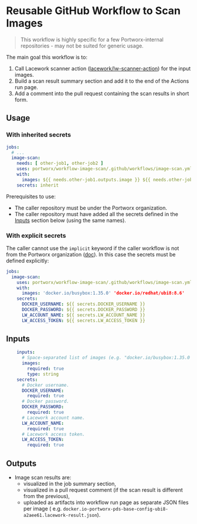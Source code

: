 # Reusable GitHub Workflow to Scan Images

> This workflow is highly specific for a few Portworx-internal repositories - may not be suited for generic usage.

The main goal this workflow is to:

1. Call Lacework scanner action ([lacework/lw-scanner-action](https://github.com/lacework/lw-scanner-action)) for the
   input images.
2. Build a scan result summary section and add it to the end of the Actions run page.
3. Add a comment into the pull request containing the scan results in short form.

## Usage

### With inherited secrets

```yml
jobs:
  # ...
  image-scan:
    needs: [ other-job1, other-job2 ]
    uses: portworx/workflow-image-scan/.github/workflows/image-scan.yml
    with:
      images: ${{ needs.other-job1.outputs.image }} ${{ needs.other-job2.outputs.image }}
    secrets: inherit
```

Prerequisites to use:

* The caller repository must be under the Portworx organization.
* The caller repository must have added all the secrets defined in the [Inputs](#inputs) section below (using the same
  names).

### With explicit secrets

The caller cannot use the `implicit` keyword if the caller workflow is not from the Portworx organization
([doc](https://docs.github.com/en/actions/using-workflows/workflow-syntax-for-github-actions#jobsjob_idsecretsinherit)).
In this case the secrets must be defined explicitly:

```yml
jobs:
  image-scan:
    uses: portworx/workflow-image-scan/.github/workflows/image-scan.yml
    with:
      images: 'docker.io/busybox:1.35.0' 'docker.io/redhat/ubi8:8.6'
    secrets:
      DOCKER_USERNAME: ${{ secrets.DOCKER_USERNAME }}
      DOCKER_PASSWORD: ${{ secrets.DOCKER_PASSWORD }}
      LW_ACCOUNT_NAME: ${{ secrets.LW_ACCOUNT_NAME }}
      LW_ACCESS_TOKEN: ${{ secrets.LW_ACCESS_TOKEN }}
```

## <a id="inputs"></a>Inputs

```yml
    inputs:
      # Space-separated list of images (e.g. "docker.io/busybox:1.35.0 docker.io/redhat/ubi8:8.6").
      images:
        required: true
        type: string
    secrets:
      # Docker username.
      DOCKER_USERNAME:
        required: true
      # Docker password.
      DOCKER_PASSWORD:
        required: true
      # Lacework account name.
      LW_ACCOUNT_NAME:
        required: true
      # Lacework access token.
      LW_ACCESS_TOKEN:
        required: true
```

## Outputs

* Image scan results are:
    * visualized in the job summary section,
    * visualized in a pull request comment (if the scan result is different from the previous),
    * uploaded as artifacts into workflow run page as separate JSON files per image (
      e.g. `docker.io-portworx-pds-base-config-ubi8-a2aee61.lacework-result.json`).
